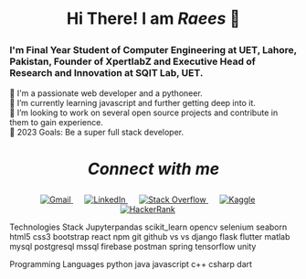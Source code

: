 # <p align="center"><strong>Hi There! I am <em>Raees</em></strong> 👋 </p>                                              

### I'm Final Year Student of Computer Engineering at UET, Lahore, Pakistan, Founder of XpertlabZ and Executive Head of Research and Innovation at SQIT Lab, UET.
🧩 I'm a passionate web developer and a pythoneer.  
🌱 I’m currently learning javascript and further getting deep into it.  
👯 I’m looking to work on several open source projects and contribute in them to gain experience.  
🥅 2023 Goals: Be a super full stack developer.  

# <p align="center"><strong><em>Connect with me</em></strong> </p>
<p align="center">
  <a href="mailto:raeesjutt107@gmail.com" style="margin-right: 20px;">
    <img src="https://img.shields.io/badge/-Gmail-c14438?style=for-the-badge&logo=gmail&logoColor=white" alt="Gmail">
  </a>
  <a href="https://www.linkedin.com/in/raees-ahmad-%E2%98%80%EF%B8%8F-development-geek-softwaresolutions-webdevelopment-appdevelopment" style="margin-right: 20px;">
    <img src="https://img.shields.io/badge/-LinkedIn-0e76a8?style=for-the-badge&logo=linkedin&logoColor=white" alt="LinkedIn">
  </a>
  <a href="https://stackoverflow.com/users/18645330" style="margin-right: 20px;">
    <img src="https://img.shields.io/badge/-Stack%20Overflow-f48024?style=for-the-badge&logo=stackoverflow&logoColor=white" alt="Stack Overflow">
  </a>
  <a href="https://www.kaggle.com/Raees_Ahmad_123" style="margin-right: 20px;">
    <img src="https://img.shields.io/badge/-Kaggle-20BEFF?style=for-the-badge&logo=kaggle&logoColor=white" alt="Kaggle">
  </a>
  <a href="https://www.hackerrank.com/profile/194" style="margin-right: 20px;">
    <img src="https://img.shields.io/badge/-HackerRank-2EC866?style=for-the-badge&logo=hackerrank&logoColor=white" alt="HackerRank">
  </a>
</p>


Technologies Stack
Jupyterpandas scikit_learn opencv selenium seaborn html5 css3 bootstrap react npm git github vs vs django flask flutter matlab mysql postgresql mssql firebase postman spring tensorflow unity

Programming Languages
python java javascript c++ csharp dart 
